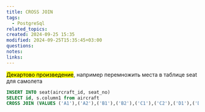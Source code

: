 ```yaml
---
title: CROSS JOIN
tags:
  - PostgreSql
related_topics: 
created: 2024-09-25 15:35
modified: 2024-09-25T15:35:45+03:00
questions: 
notes: 
links: 
---
```


<mark class="hltr-yellow">Декартово произведение</mark>, например перемножить места в таблице seat для самолета


```SQL
INSERT INTO seat(aircraft_id, seat_no)
SELECT id, s.column1 from aircraft
CROSS JOIN (VALUES ('A1'),('A2'),('B1'),('B2'),('C1'),('C2'),('D1'),('D2') order by 1);
```
